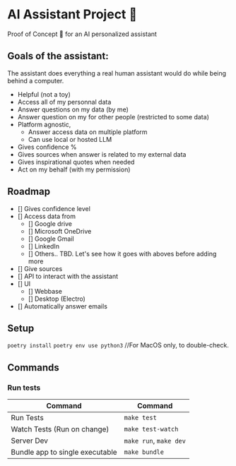 # AI Assistant Project 💁

Proof of Concept 🧪 for an AI personalized assistant

## Goals of the assistant:

The assistant does everything a real human assistant would do while being behind a computer.

- Helpful (not a toy)
- Access all of my personnal data
- Answer questions on my data (by me)
- Answer question on my for other people (restricted to some data)
- Platform agnostic,
  - Answer access data on multiple platform
  - Can use local or hosted LLM
- Gives confidence %
- Gives sources when answer is related to my external data
- Gives inspirational quotes when needed
- Act on my behalf (with my permission)

## Roadmap

- [] Gives confidence level
- [] Access data from
  - [] Google drive
  - [] Microsoft OneDrive
  - [] Google Gmail
  - [] LinkedIn
  - [] Others.. TBD. Let's see how it goes with aboves before adding more
- [] Give sources
- [] API to interact with the assistant
- [] UI
  - [] Webbase
  - [] Desktop (Electro)
- [] Automatically answer emails

## Setup

`poetry install`
`poetry env use python3` //For MacOS only, to double-check.

## Commands

### Run tests

| Command                         | Command                |
| ------------------------------- | ---------------------- |
| Run Tests                       | `make test`            |
| Watch Tests (Run on change)     | `make test-watch`      |
| Server Dev                      | `make run`, `make dev` |
| Bundle app to single executable | `make bundle`          |

